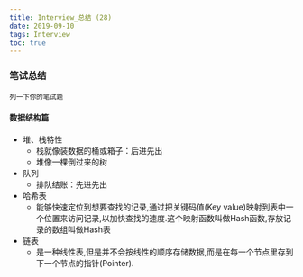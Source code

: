 ```yaml
---
title: Interview_总结 (28)
date: 2019-09-10
tags: Interview
toc: true
---
```


### 笔试总结
    列一下你的笔试题
    
<!-- more -->

#### 数据结构篇
- 堆、栈特性
    * 栈就像装数据的桶或箱子：后进先出
    * 堆像一棵倒过来的树
- 队列
    * 排队结账：先进先出
- 哈希表
    * 能够快速定位到想要查找的记录,通过把关键码值(Key value)映射到表中一个位置来访问记录,以加快查找的速度.这个映射函数叫做Hash函数,存放记录的数组叫做Hash表
- 链表
    * 是一种线性表,但是并不会按线性的顺序存储数据,而是在每一个节点里存到下一个节点的指针(Pointer).
